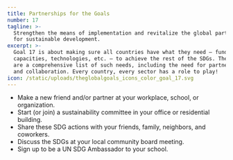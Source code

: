 ```yaml
---
title: Partnerships for the Goals
number: 17
tagline: >-
  Strengthen the means of implementation and revitalize the global partnership
  for sustainable development.
excerpt: >-
  Goal 17 is about making sure all countries have what they need — funds,
  capacities, technologies, etc. — to achieve the rest of the SDGs. The Targets
  are a comprehensive list of such needs, including the need for partnerships
  and collaboration. Every country, every sector has a role to play!
icon: /static/uploads/theglobalgoals_icons_color_goal_17.svg
---
```

* Make a new friend and/or partner at your workplace, school, or organization.
* Start (or join) a sustainability committee in your office or residential building.
* Share these SDG actions with your friends, family, neighbors, and coworkers.
* Discuss the SDGs at your local community board meeting.
* Sign up to be a UN SDG Ambassador to your school.
